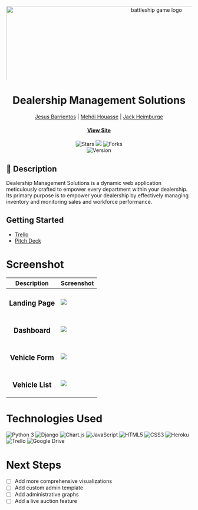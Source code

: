 <div id="header" align="center">

  <img src="https://i.imgur.com/4Y616Y2.png" width="800" alt="battleship game logo"  style="max-height: 200px; object-fit: cover;">

</div>

<div align="center" id="header">
   
# Dealership Management Solutions
 [Jesus Barrientos](https://www.linkedin.com/in/barrientosjesus/) | [Mehdi Houasse](https://www.linkedin.com/in/mehdi-houasse/) | 
[Jack Heimburge](https://www.linkedin.com/in/jackheimburge/)
#### [View Site](https://dm-solutions-6a34df6ef1ad.herokuapp.com/) 

</div>

<div align="center" id="socialbuttons">

  ![Stars](https://img.shields.io/github/stars/jackheimburge/dm-solutions?style=social)
  ![](https://visitor-badge.laobi.icu/badge?page_id=jackheimburge.dm-solutions)
  ![Forks](https://img.shields.io/github/forks/jackheimburge/dm-solutions?style=social)
  <br>
  ![Version](https://img.shields.io/badge/version-1.0-black)

</div>

## 📝 Description
Dealership Management Solutions is a dynamic web application meticulously crafted to empower every department within your dealership. Its primary purpose is to empower your dealership by effectively managing inventory and monitoring sales and workforce performance.

## Getting Started 

- [Trello](https://trello.com/b/6lQqhYKl/dms) 
- [Pitch Deck](https://docs.google.com/presentation/d/1PCnhLFeiaNYmc6JWd8OSLtSEFXDPPtzptYhilK5eiRM/) 

# Screenshot
| Description | Screenshot |
|------------ | ------------|
| <h3 align="center">Landing Page</h3> | <img src="https://i.imgur.com/jiIeLvC.jpg">
| <h3 align="center">Dashboard</h3> | <img src="https://i.imgur.com/a8a0XBy.png`">
| <h3 align="center">Vehicle Form</h3> | <img src="https://i.imgur.com/Qab6kYt.jpg">
| <h3 align="center">Vehicle List</h3> | <img src="https://i.imgur.com/DWgYhQp.jpg">

# Technologies Used
![Python 3](https://img.shields.io/badge/python-3670A0?style=for-the-badge&logo=python&logoColor=ffdd54)
![Django](https://img.shields.io/badge/django-%23092E20.svg?style=for-the-badge&logo=django&logoColor=white)
![Chart.js](https://img.shields.io/badge/chart.js-F5788D.svg?style=for-the-badge&logo=chart.js&logoColor=white)
![JavaScript](https://img.shields.io/badge/javascript-%23323330.svg?style=for-the-badge&logo=javascript&logoColor=%23F7DF1E)
![HTML5](https://img.shields.io/badge/html5-%23E34F26.svg?style=for-the-badge&logo=html5&logoColor=white)
![CSS3](https://img.shields.io/badge/css3-%231572B6.svg?style=for-the-badge&logo=css3&logoColor=white)
![Heroku](https://img.shields.io/badge/heroku-%23430098.svg?style=for-the-badge&logo=heroku&logoColor=white)
![Trello](https://img.shields.io/badge/Trello-%23026AA7.svg?style=for-the-badge&logo=Trello&logoColor=white)
![Google Drive](https://img.shields.io/badge/Google%20Drive-4285F4?style=for-the-badge&logo=googledrive&logoColor=white)

# Next Steps

- [ ] Add more comprehensive visualizations
- [ ] Add custom admin template
- [ ] Add administrative graphs
- [ ] Add a live auction feature
